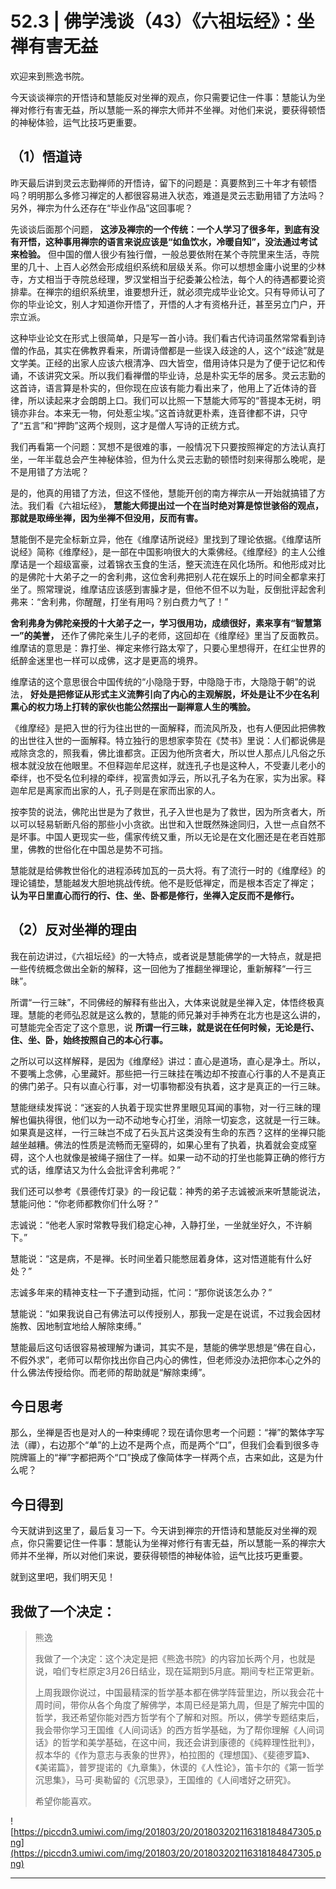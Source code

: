 # 52.3 | 佛学浅谈（43）《六祖坛经》：坐禅有害无益

欢迎来到熊逸书院。

今天谈谈禅宗的开悟诗和慧能反对坐禅的观点，你只需要记住一件事：慧能认为坐禅对修行有害无益，所以慧能一系的禅宗大师并不坐禅。对他们来说，要获得顿悟的神秘体验，运气比技巧更重要。

## （1）悟道诗

昨天最后讲到灵云志勤禅师的开悟诗，留下的问题是：真要熬到三十年才有顿悟吗？明明那么多修习禅定的人都很容易进入状态，难道是灵云志勤用错了方法吗？另外，禅宗为什么还存在“毕业作品”这回事呢？

先谈谈后面那个问题， **这涉及禅宗的一个传统：一个人学习了很多年，到底有没有开悟，这种事用禅宗的语言来说应该是“如鱼饮水，冷暖自知”，没法通过考试来检验。** 但中国的僧人很少有独行僧，一般总要依附在某个寺院里来生活，寺院里的几十、上百人必然会形成组织系统和层级关系。你可以想想金庸小说里的少林寺，方丈相当于寺院总经理，罗汉堂相当于纪委兼公检法，每个人的待遇都要论资排辈。在禅宗的组织系统里，谁要想升迁，就必须完成毕业论文。只有导师认可了你的毕业论文，别人才知道你开悟了，开悟的人才有资格升迁，甚至另立门户，开宗立派。

这种毕业论文在形式上很简单，只是写一首小诗。我们看古代诗词虽然常常看到诗僧的作品，其实在佛教界看来，所谓诗僧都是一些误入歧途的人，这个“歧途”就是文学美。正经的出家人应该六根清净、四大皆空，借用诗体只是为了便于记忆和传诵，不该讲究文采。所以我们看禅僧的毕业诗，总是朴实无华的居多。灵云志勤的这首诗，语言算是朴实的，但你现在应该有能力看出来了，他用上了近体诗的音律，所以读起来才会朗朗上口。我们可以比照一下慧能大师写的“菩提本无树，明镜亦非台。本来无一物，何处惹尘埃。”这首诗就更朴素，连音律都不讲，只守了“五言”和“押韵”这两个规则，这才是僧人写诗的正统方式。

我们再看第一个问题：冥想不是很难的事，一般情况下只要按照禅定的方法认真打坐，一年半载总会产生神秘体验，但为什么灵云志勤的顿悟时刻来得那么晚呢，是不是用错了方法呢？

是的，他真的用错了方法，但这不怪他，慧能开创的南方禅宗从一开始就搞错了方法。我们看《六祖坛经》， **慧能大师提出过一个在当时绝对算是惊世骇俗的观点，那就是取缔坐禅，因为坐禅不但没用，反而有害。**

慧能倒不是完全标新立异，他在《维摩诘所说经》里找到了理论依据。《维摩诘所说经》简称《维摩经》，是一部在中国影响很大的大乘佛经。《维摩经》的主人公维摩诘是一个超级富豪，过着锦衣玉食的生活，整天流连在风化场所。和他形成对比的是佛陀十大弟子之一的舍利弗，这位舍利弗把别人花在娱乐上的时间全都拿来打坐了。照常理说，维摩诘应该感到害臊才是，但他不但不以为耻，反倒批评起舍利弗来：“舍利弗，你醒醒，打坐有用吗？别白费力气了！”

 **舍利弗身为佛陀亲授的十大弟子之一，学习很用功，成绩很好，素来享有“智慧第一”的美誉，** 还作了佛陀亲生儿子的老师，这回却在《维摩经》里当了反面教员。维摩诘的意思是：靠打坐、禅定来修行路太窄了，只要心里想得开，在红尘世界的纸醉金迷里也一样可以成佛，这才是更高的境界。

维摩诘的这个意思很合中国传统的“小隐隐于野，中隐隐于市，大隐隐于朝”的说法， **好处是把修证从形式主义流弊引向了内心的主观解脱，坏处是让不少在名利熏心的权力场上打转的家伙也能公然摆出一副禅意人生的嘴脸。**

《维摩经》是把入世的行为往出世的一面解释，而流风所及，也有人便因此把佛教的出世往入世的一面解释。特立独行的思想家李贽在《焚书》里说：人们都说佛是戒除贪念的，照我看，佛比谁都贪。正因为他所贪者大，所以世人那点儿凡俗之乐根本就没放在他眼里。不但释迦牟尼这样，就连孔子也是这种人，不受妻儿老小的牵绊，也不受名位利禄的牵绊，视富贵如浮云，所以孔子名为在家，实为出家。释迦牟尼是离家而出家的人，孔子则是在家而出家的人。

按李贽的说法，佛陀出世是为了救世，孔子入世也是为了救世，因为所贪者大，所以可以轻易斩断凡俗的那些小小贪欲。出世和入世既然殊途同归，入世一点自然不是坏事。中国人更现实一些，儒家传统又重，所以无论是在文化圈还是在老百姓那里，佛教的世俗化在中国总是势不可挡。

慧能就是给佛教世俗化的进程添砖加瓦的一员大将。有了流行一时的《维摩经》的理论铺垫，慧能越发大胆地挑战传统。他不是贬低禅定，而是根本否定了禅定； **认为平日里直心而行的行、住、坐、卧都是修行，坐禅入定反而不是修行。**

## （2）反对坐禅的理由

我在前边讲过，《六祖坛经》的一大特点，或者说是慧能佛学的一大特点，就是把一些传统概念做出全新的解释，这一回他为了推翻坐禅理论，重新解释“一行三昧”。

所谓“一行三昧”，不同佛经的解释有些出入，大体来说就是坐禅入定，体悟终极真理。慧能的老师弘忍就是这么教的，慧能的师兄兼对手神秀在北方也是这么讲的，可慧能完全否定了这个意思，说 **所谓一行三昧，就是说在任何时候，无论是行、住、坐、卧，始终按照自己的本心行事。**

之所以可以这样解释，是因为《维摩经》讲过：直心是道场，直心是净土。所以，不要嘴上念佛，心里藏奸。那些把一行三昧挂在嘴边却不按直心行事的人不是真正的佛门弟子。只有以直心行事，对一切事物都没有执着，这才是真正的一行三昧。

慧能继续发挥说：“迷妄的人执着于现实世界里眼见耳闻的事物，对一行三昧的理解也偏执得很，他们以为一动不动地专心打坐，消除一切妄念，这就是一行三昧。如果真是这样，一行三昧岂不成了石头瓦片这类没有生命的东西？这样的坐禅只能越坐越糟。佛法的性质是流畅而无窒碍的，如果心里有了执着，执着就会变成窒碍，这个人也就像是被绳子捆住了一样。如果一动不动的打坐也能算正确的修行方式的话，维摩诘又为什么会批评舍利弗呢？”

我们还可以参考《景德传灯录》的一段记载：神秀的弟子志诚被派来听慧能说法，慧能问他：“你老师都教你们什么呀？”

志诚说：“他老人家时常教导我们稳定心神，入静打坐，一坐就坐好久，不许躺下。”

慧能说：“这是病，不是禅。长时间坐着只能憋屈着身体，这对悟道能有什么好处？”

志诚多年来的精神支柱一下子遭到动摇，忙问：“那你说该怎么办？”

慧能说：“如果我说自己有佛法可以传授别人，那我一定是在说谎，不过我会因材施教、因地制宜地给人解除束缚。”

慧能最后这句话很容易被理解为谦词，其实不是，慧能的佛学思想是“佛在自心，不假外求”，老师可以帮你找出你自己内心的佛性，但老师没办法把你本心之外的什么佛法传授给你。而老师的帮助就是“解除束缚”。

## 今日思考

那么，坐禅是否也是对人的一种束缚呢？现在请你思考一个问题：“禅”的繁体字写法（禪），右边那个“单”的上边不是两个点，而是两个“口”，但我们会看到很多寺院牌匾上的“禅”字都把两个“口”换成了像简体字一样两个点，古来如此，这是为什么呢？

## 今日得到

今天就讲到这里了，最后复习一下。今天讲到禅宗的开悟诗和慧能反对坐禅的观点，你只需要记住一件事：慧能认为坐禅对修行有害无益，所以慧能一系的禅宗大师并不坐禅，所以对他们来说，要获得顿悟的神秘体验，运气比技巧更重要。

就到这里吧，我们明天见！

## 我做了一个决定：

> 熊逸
> 
> 我做了一个决定：这个决定是把《熊逸书院》的内容加长两个月，也就是说，咱们专栏原定3月26日结业，现在延期到5月底。期间专栏正常更新。
> 
> 上周我跟你说过，中国最精深的哲学基本都在佛学阵营里边，所以我会花十周时间，带你从各个角度了解佛学，本周已经是第九周，但是了解完中国的哲学，我还希望你能对西方哲学有个了解和对照。所以，佛学专题结束后，我会带你学习王国维《人间词话》的西方哲学基础，为了帮你理解《人间词话》的哲学和美学基础，在这中间，我还会讲到康德的《纯粹理性批判》，叔本华的《作为意志与表象的世界》，柏拉图的《理想国》、《斐德罗篇》、《美诺篇》，普罗提诺的《九章集》，休谟的《人性论》，笛卡尔的《第一哲学沉思集》，马可·奥勒留的《沉思录》，王国维的《人间嗜好之研究》。
> 
> 希望你能喜欢。

![https://piccdn3.umiwi.com/img/201803/20/201803202116318184847305.png](https://piccdn3.umiwi.com/img/201803/20/201803202116318184847305.png)

---
